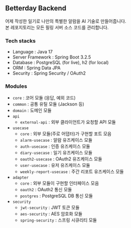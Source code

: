 ## Betterday Backend

어제 작성한 일기로 나만의 특별한 알람을 AI 기술로 만들어줍니다.  
본 레포지토리는 모든 필링 서버 소스 코드를 관리합니다.

### Tech stacks

* Language : Java 17
* Server Framework : Spring Boot 3.2.5
* Database : PostgreSQL (for live), h2 (for local)
* ORM : Spring Data JPA
* Security : Spring Security / OAuth2

### Modules

* `core` : 코어 모듈 (응답, 예외 코드)
* `common` : 공통 유틸 모듈 (Jackson 등)
* `domain` : 도메인 모듈
* `api`
    * `external-api` : 외부 클라이언트가 요청할 API 모듈
* `usecase`
    * `core` : 외부 모듈(주로 어댑터)가 구현할 포트 모음
    * `alarm-usecase` : 알람 유즈케이스 모듈
    * `auth-usecase` : 인증 유즈케이스 모듈
    * `diary-usecase` : 일기 유즈케이스 모듈
    * `oauth2-usecase` : OAuth2 유즈케이스 모듈
    * `user-usecase` : 유저 유즈케이스 모듈
    * `weekly-report-usecase` : 주간 리포트 유즈케이스 모듈
* `adapter`
    * `core` : 외부 모듈이 구현할 인터페이스 모음
    * `oauth2` : OAuth2 통신 모듈
    * `postgres` : PostgreSQL DB 통신 모듈
* `security`
    * `jwt-security` : JWT 토큰 모듈
    * `aes-security` : AES 암호화 모듈
    * `spring-security` : 스프링 시큐리티 모듈
